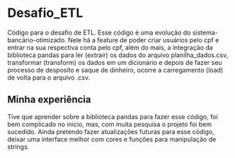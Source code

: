 # Desafio_ETL
Código para o desafio de ETL.
Esse código é uma evolução do sistema-bancário-otimizado. Nele há a feature de poder criar usuários pelo cpf e entrar na sua respectiva conta pelo cpf, além do mais, a integração da biblioteca pandas para ler (extrair) os dados do arquivo planilha_dados.csv, transformar (transform) os dados em um dicionário e depois de fazer seu processo de desposito e saque de dinheiro, ocorre a carregamento (load) de volta para o arquivo .csv.

## Minha experiência
Tive que aprender sobre a biblioteca pandas para fazer esse código, foi bem complicado no inicio, mas, com muita pesquisa o projeto foi bem sucedido. Ainda pretendo fazer atualizações futuras para esse código, deixar uma interface melhor com cores e funções para manipulação de strings.